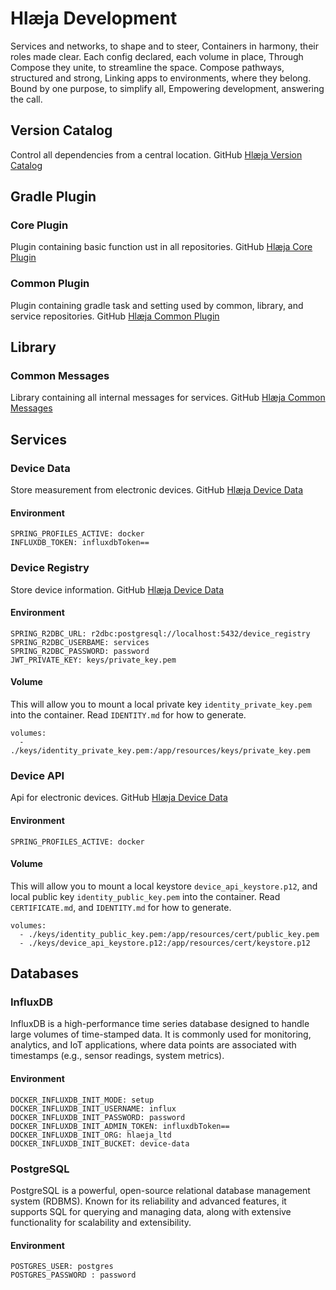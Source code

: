 # Hlæja Development

Services and networks, to shape and to steer, Containers in harmony, their roles made clear. Each config declared, each volume in place, Through Compose they unite, to streamline the space. Compose pathways, structured and strong, Linking apps to environments, where they belong. Bound by one purpose, to simplify all, Empowering development, answering the call.

## Version Catalog

Control all dependencies from a central location. GitHub [Hlæja Version Catalog](https://github.com/swordsteel/hlaeja-version-catalog)

## Gradle Plugin

### Core Plugin

Plugin containing basic function ust in all repositories. GitHub [Hlæja Core Plugin](https://github.com/swordsteel/hlaeja-core-plugin)

### Common Plugin

Plugin containing gradle task and setting used by common, library, and service repositories. GitHub [Hlæja Common Plugin](https://github.com/swordsteel/hlaeja-common-plugin)

## Library

### Common Messages

Library containing all internal messages for services. GitHub [Hlæja Common Messages](https://github.com/swordsteel/hlaeja-common-messages)

## Services

### Device Data

Store measurement from electronic devices. GitHub [Hlæja Device Data](https://github.com/swordsteel/hlaeja-device-data)

#### Environment

```text
SPRING_PROFILES_ACTIVE: docker
INFLUXDB_TOKEN: influxdbToken==
```

### Device Registry

Store device information. GitHub [Hlæja Device Data](https://github.com/swordsteel/hlaeja-device-registry)

#### Environment

```text
SPRING_R2DBC_URL: r2dbc:postgresql://localhost:5432/device_registry
SPRING_R2DBC_USERBAME: services
SPRING_R2DBC_PASSWORD: password
JWT_PRIVATE_KEY: keys/private_key.pem
```

#### Volume

This will allow you to mount a local private key `identity_private_key.pem` into the container. Read `IDENTITY.md` for how to generate.

```text
volumes:
  - ./keys/identity_private_key.pem:/app/resources/keys/private_key.pem
```

### Device API

Api for electronic devices. GitHub [Hlæja Device Data](https://github.com/swordsteel/hlaeja-device-api)

#### Environment

```text
SPRING_PROFILES_ACTIVE: docker
```

#### Volume

This will allow you to mount a local keystore `device_api_keystore.p12`, and local public key `identity_public_key.pem` into the container. Read `CERTIFICATE.md`, and `IDENTITY.md` for how to generate.

```text
volumes:
  - ./keys/identity_public_key.pem:/app/resources/cert/public_key.pem
  - ./keys/device_api_keystore.p12:/app/resources/cert/keystore.p12
```

## Databases

### InfluxDB

InfluxDB is a high-performance time series database designed to handle large volumes of time-stamped data. It is commonly used for monitoring, analytics, and IoT applications, where data points are associated with timestamps (e.g., sensor readings, system metrics).

#### Environment

```text
DOCKER_INFLUXDB_INIT_MODE: setup
DOCKER_INFLUXDB_INIT_USERNAME: influx
DOCKER_INFLUXDB_INIT_PASSWORD: password
DOCKER_INFLUXDB_INIT_ADMIN_TOKEN: influxdbToken==
DOCKER_INFLUXDB_INIT_ORG: hlaeja_ltd
DOCKER_INFLUXDB_INIT_BUCKET: device-data
```

### PostgreSQL

PostgreSQL is a powerful, open-source relational database management system (RDBMS). Known for its reliability and advanced features, it supports SQL for querying and managing data, along with extensive functionality for scalability and extensibility.

#### Environment

```text
POSTGRES_USER: postgres
POSTGRES_PASSWORD : password
```
